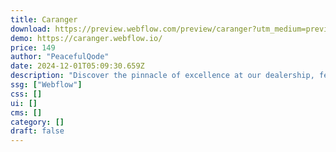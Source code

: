 ```yaml
---
title: Caranger
download: https://preview.webflow.com/preview/caranger?utm_medium=preview_link&utm_source=designer&utm_content=caranger&preview=a066ac590708152ca9fe837cda07f305&workflow=preview
demo: https://caranger.webflow.io/
price: 149
author: "PeacefulQode"
date: 2024-12-01T05:09:30.659Z
description: "Discover the pinnacle of excellence at our dealership, featuring a handpicked collection of top-quality vehicles, professional service, and unmatched offers. Your path to the ideal car starts here!"
ssg: ["Webflow"]
css: []
ui: []
cms: []
category: []
draft: false
---
```

